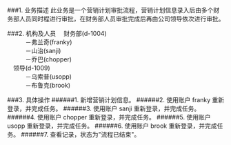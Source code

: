 
###1. 业务描述
此业务是一个营销计划审批流程，营销计划信息录入后由多个财务部人员同时程进行审批，在财务部人员审批完成后再由公司领导依次进行审批。

###2. 机构及人员
&emsp;财务部(d-1004)<br/>
&emsp;&emsp;&emsp;－弗兰奇(franky)<br/>
&emsp;&emsp;&emsp;－山治(sanji)<br/>
&emsp;&emsp;&emsp;－乔巴(chopper)<br/>
&emsp;领导(d-1009)<br/>
&emsp;&emsp;&emsp;－乌索普(usopp)<br/>
&emsp;&emsp;&emsp;－布鲁克(brook)

###3. 具体操作
######1. 新增营销计划信息。
######2. 使用账户 franky 重新登录，并完成任务。
######3. 使用账户 sanji 重新登录，并完成任务。
######4. 使用账户 chopper 重新登录，并完成任务。
######5. 使用账户 usopp 重新登录，并完成任务。
######6. 使用账户 brook 重新登录，并完成任务。
######7. 查看记录，状态为"流程已结束"。